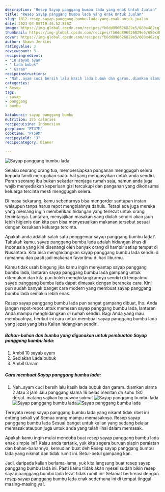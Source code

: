 ```yaml
---
description: "Resep Sayap panggang bumbu lada yang enak Untuk Jualan"
title: "Resep Sayap panggang bumbu lada yang enak Untuk Jualan"
slug: 1012-resep-sayap-panggang-bumbu-lada-yang-enak-untuk-jualan
date: 2021-04-08T19:46:52.856Z
image: https://img-global.cpcdn.com/recipes/fb6dd896626829e5/680x482cq70/sayap-panggang-bumbu-lada-foto-resep-utama.jpg
thumbnail: https://img-global.cpcdn.com/recipes/fb6dd896626829e5/680x482cq70/sayap-panggang-bumbu-lada-foto-resep-utama.jpg
cover: https://img-global.cpcdn.com/recipes/fb6dd896626829e5/680x482cq70/sayap-panggang-bumbu-lada-foto-resep-utama.jpg
author: Shawn Jenkins
ratingvalue: 3
reviewcount: 3
recipeingredient:
- "10 sayab ayam"
- " Lada bubuk"
- " Garam"
recipeinstructions:
- "Nah..ayam cuci bersih lalu kasih lada bubuk dan garam..diamkan slama 2 atau 3 jam..lalu panggang slama 16 belas menitan dn suhu 180 derjat..matang sajikan by pawon soimut"
categories:
- Resep
tags:
- sayap
- panggang
- bumbu

katakunci: sayap panggang bumbu 
nutrition: 275 calories
recipecuisine: Indonesian
preptime: "PT37M"
cooktime: "PT59M"
recipeyield: "3"
recipecategory: Dinner

---
```



![Sayap panggang bumbu lada](https://img-global.cpcdn.com/recipes/fb6dd896626829e5/680x482cq70/sayap-panggang-bumbu-lada-foto-resep-utama.jpg)

Selaku seorang orang tua, mempersiapkan panganan menggugah selera kepada famili merupakan suatu hal yang mengasyikan untuk anda sendiri. Peran seorang ibu bukan sekadar menjaga rumah saja, namun anda juga wajib menyediakan keperluan gizi tercukupi dan panganan yang dikonsumsi keluarga tercinta mesti menggugah selera.

Di masa  sekarang, kamu sebenarnya bisa mengorder santapan instan walaupun tanpa harus repot mengolahnya dahulu. Tetapi ada juga mereka yang memang ingin memberikan hidangan yang terlezat untuk orang tercintanya. Lantaran, menyajikan masakan yang diolah sendiri akan jauh lebih higienis dan kita pun bisa menyesuaikan makanan tersebut sesuai dengan kesukaan keluarga tercinta. 



Apakah anda adalah salah satu penggemar sayap panggang bumbu lada?. Tahukah kamu, sayap panggang bumbu lada adalah hidangan khas di Indonesia yang kini disenangi oleh banyak orang di hampir setiap tempat di Nusantara. Kita bisa menghidangkan sayap panggang bumbu lada sendiri di rumahmu dan pasti jadi makanan favoritmu di hari liburmu.

Kamu tidak usah bingung jika kamu ingin menyantap sayap panggang bumbu lada, lantaran sayap panggang bumbu lada gampang untuk ditemukan dan kita pun boleh menghidangkannya sendiri di tempatmu. sayap panggang bumbu lada dapat dimasak dengan beraneka cara. Kini pun sudah banyak banget cara modern yang membuat sayap panggang bumbu lada semakin lebih enak.

Resep sayap panggang bumbu lada pun sangat gampang dibuat, lho. Anda jangan repot-repot untuk memesan sayap panggang bumbu lada, lantaran Anda mampu menghidangkan di rumah sendiri. Bagi Anda yang mau membuatnya, berikut ini cara untuk membuat sayap panggang bumbu lada yang lezat yang bisa Kalian hidangkan sendiri.

<!--inarticleads1-->

##### Bahan-bahan dan bumbu yang digunakan untuk pembuatan Sayap panggang bumbu lada:

1. Ambil 10 sayab ayam
1. Sediakan  Lada bubuk
1. Ambil  Garam




<!--inarticleads2-->

##### Cara membuat Sayap panggang bumbu lada:

1. Nah..ayam cuci bersih lalu kasih lada bubuk dan garam..diamkan slama 2 atau 3 jam..lalu panggang slama 16 belas menitan dn suhu 180 derjat..matang sajikan by pawon soimut
<img src="https://img-global.cpcdn.com/steps/ad3c2d291fba62d6/160x128cq70/sayap-panggang-bumbu-lada-langkah-memasak-1-foto.jpg" alt="Sayap panggang bumbu lada"><img src="https://img-global.cpcdn.com/steps/74815ebb14fdeaca/160x128cq70/sayap-panggang-bumbu-lada-langkah-memasak-1-foto.jpg" alt="Sayap panggang bumbu lada"><img src="https://img-global.cpcdn.com/steps/9887c9e1bda745ce/160x128cq70/sayap-panggang-bumbu-lada-langkah-memasak-1-foto.jpg" alt="Sayap panggang bumbu lada">



Ternyata resep sayap panggang bumbu lada yang nikamt tidak ribet ini enteng sekali ya! Semua orang mampu memasaknya. Resep sayap panggang bumbu lada Sesuai banget untuk kalian yang sedang belajar memasak ataupun juga untuk anda yang telah lihai dalam memasak.

Apakah kamu ingin mulai mencoba buat resep sayap panggang bumbu lada enak simple ini? Kalau anda tertarik, yuk kita segera buruan siapin peralatan dan bahan-bahannya, kemudian buat deh Resep sayap panggang bumbu lada yang nikmat dan tidak rumit ini. Betul-betul gampang kan. 

Jadi, daripada kalian berlama-lama, yuk kita langsung buat resep sayap panggang bumbu lada ini. Pasti kamu tiidak akan nyesel sudah bikin resep sayap panggang bumbu lada lezat tidak rumit ini! Selamat berkreasi dengan resep sayap panggang bumbu lada enak sederhana ini di tempat tinggal masing-masing,ya!.


